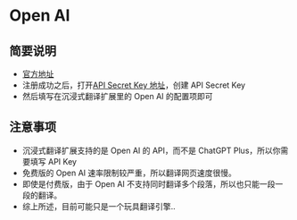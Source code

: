 # Open AI

## 简要说明

- [官方地址](https://openai.com/api/)
- 注册成功之后，打开[API Secret Key 地址](https://platform.openai.com/account/api-keys)，创建 API Secret Key
- 然后填写在沉浸式翻译扩展里的 Open AI 的配置项即可

## 注意事项

- 沉浸式翻译扩展支持的是 Open AI 的 API，而不是 ChatGPT Plus，所以你需要填写 API Key
- 免费版的 Open AI 速率限制较严重，所以翻译网页速度很慢。
- 即使是付费版，由于 Open AI 不支持同时翻译多个段落，所以也只能一段一段的翻译。
- 综上所述，目前可能只是一个玩具翻译引擎..
